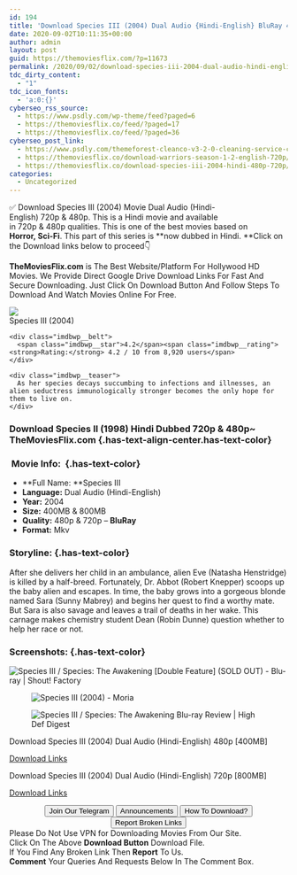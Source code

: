 ```yaml
---
id: 194
title: 'Download Species III (2004) Dual Audio {Hindi-English} BluRay 480p [400MB] || 720p [800MB]'
date: 2020-09-02T10:11:35+00:00
author: admin
layout: post
guid: https://themoviesflix.com/?p=11673
permalink: /2020/09/02/download-species-iii-2004-dual-audio-hindi-english-bluray-480p-400mb-720p-800mb/
tdc_dirty_content:
  - "1"
tdc_icon_fonts:
  - 'a:0:{}'
cyberseo_rss_source:
  - https://www.psdly.com/wp-theme/feed?paged=6
  - https://themoviesflix.co/feed/?paged=17
  - https://themoviesflix.co/feed/?paged=36
cyberseo_post_link:
  - https://www.psdly.com/themeforest-cleanco-v3-2-0-cleaning-service-company-wordpress-theme-9460728
  - https://themoviesflix.co/download-warriors-season-1-2-english-720p/
  - https://themoviesflix.co/download-species-iii-2004-hindi-480p-720p/
categories:
  - Uncategorized
---
```

✅ Download Species III (2004)&nbsp;Movie&nbsp;Dual Audio (Hindi-English)&nbsp;720p&nbsp;&&nbsp;480p. This is a Hindi movie and available in&nbsp;720p&nbsp;&&nbsp;480p&nbsp;qualities. This is one of the best movies based on **Horror,&nbsp;Sci-Fi**. This part of this series is&nbsp;**now dubbed in&nbsp;Hindi.&nbsp;**Click on the Download links below to proceed👇

**TheMoviesFlix.com**&nbsp;is The Best Website/Platform For Hollywood HD Movies. We Provide Direct Google Drive Download Links For Fast And Secure Downloading. Just Click On Download Button And Follow Steps To Download And Watch Movies Online For Free.

<div class="imdbwp imdbwp--movie dark">
  <div class="imdbwp__thumb">
    <a class="imdbwp__link" target="_blank" title="Species III" href="https://www.imdb.com/title/tt0410650/" rel="nofollow noopener noreferrer"><img class="imdbwp__img" src="https://m.media-amazon.com/images/M/MV5BMTYzMzExODAzNl5BMl5BanBnXkFtZTcwMDI4MDM3NA@@._V1_SX300.jpg" /></a>
  </div>
  
  <div class="imdbwp__content">
    <div class="imdbwp__header">
      <span class="imdbwp__title">Species III</span> (2004)
    </div>
    
    <div class="imdbwp__belt">
      <span class="imdbwp__star">4.2</span><span class="imdbwp__rating"><strong>Rating:</strong> 4.2 / 10 from 8,920 users</span>
    </div>
    
    <div class="imdbwp__teaser">
      As her species decays succumbing to infections and illnesses, an alien seductress immunologically stronger becomes the only hope for them to live on.
    </div>
  </div>
</div>

### Download Species II (1998) Hindi Dubbed 720p & 480p~ TheMoviesFlix.com {.has-text-align-center.has-text-color}

### &nbsp;Movie Info:&nbsp; {.has-text-color}

  * **Full Name:&nbsp;**Species III
  * **Language:**&nbsp;Dual Audio (Hindi-English)
  * **Year:**&nbsp;2004
  * **Size:**&nbsp;400MB & 800MB
  * **Quality:**&nbsp;480p & 720p –&nbsp;**BluRay**
  * **Format:**&nbsp;Mkv

### Storyline: {.has-text-color}

After she delivers her child in an ambulance, alien Eve (Natasha Henstridge) is killed by a half-breed. Fortunately, Dr. Abbot (Robert Knepper) scoops up the baby alien and escapes. In time, the baby grows into a gorgeous blonde named Sara (Sunny Mabrey) and begins her quest to find a worthy mate. But Sara is also savage and leaves a trail of deaths in her wake. This carnage makes chemistry student Dean (Robin Dunne) question whether to help her race or not.

### Screenshots: {.has-text-color}<figure class="wp-block-image alignwide">

![Species III / Species: The Awakening [Double Feature] (SOLD OUT) - Blu-ray | Shout! Factory](https://view.vzaar.com/9810978/image) </figure> <figure class="wp-block-image">![Species III (2004) - Moria](https://www.moriareviews.com/rongulator/wp-content/uploads/Species-III-2004.jpg)</figure> <figure class="wp-block-image alignwide">![Species III / Species: The Awakening Blu-ray Review | High Def Digest](https://cdn2.highdefdigest.com/media/2016/02/25/660/High-Def-Digest-www.highdefdigest_.com-Blu-ray-Review-Species-III-Species-The-Awakening_10_.jpg)</figure> 

<p class="has-text-align-center has-text-color has-medium-font-size">
  Download Species III (2004) Dual Audio (Hindi-English) 480p [400MB]
</p>

<span class="mb-center maxbutton-3-center"><span class="maxbutton-3-container mb-container"><a class="maxbutton-3 maxbutton maxbutton-post-button" target="_blank" rel="nofollow noopener noreferrer" href="https://coinquint.com/a9098/"><span class="mb-text">Download Links</span></a></span></span>

<p class="has-text-align-center has-text-color has-medium-font-size">
  Download Species III (2004) Dual Audio (Hindi-English) 720p [800MB]
</p>

<span class="mb-center maxbutton-3-center"><span class="maxbutton-3-container mb-container"><a class="maxbutton-3 maxbutton maxbutton-post-button" target="_blank" rel="nofollow noopener noreferrer" href="https://coinquint.com/a9099/"><span class="mb-text">Download Links</span></a></span></span>

<center>
</center>

<center>
  <a href="https://t.me/themoviesflixcom" target="_blank" data-wpel-link="external" rel="nofollow external noopener noreferrer"><button class="button button5">Join Our Telegram</button></a> <a href="https://themoviesflix.co/download-species-iii-2004-hindi-480p-720p/#" target="_blank" data-wpel-link="external" rel="nofollow external noopener noreferrer"><button class="button button5">Announcements</button></a> <a href="https://themoviesflix.com/how-to-download/" target="_blank" data-wpel-link="external" rel="nofollow external noopener noreferrer"><button class="button button5">How To Download?</button></a> <a href="https://themoviesflix.co/download-species-iii-2004-hindi-480p-720p/#" target="_blank" data-wpel-link="external" rel="nofollow external noopener noreferrer"><button class="button button5">Report Broken Links</button></a>
</center>

<div class="alert alert-danger">
  Please Do Not Use VPN for Downloading Movies From Our Site.
</div>

<div class="alert alert-success">
  Click On The Above <strong>Download Button</strong> Download File.
</div>

<div class="alert alert-warning">
  If You Find Any Broken Link Then <strong>Report</strong> To Us.
</div>

<div class="alert alert-info">
  <strong>Comment</strong> Your Queries And Requests Below In The Comment Box.
</div>